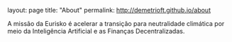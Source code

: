 layout: page
title: "About"
permalink: http://demetrioft.github.io/about

A missão da Eurisko é acelerar a transição para neutralidade climática por meio da Inteligência Artificial e as Finanças Decentralizadas.
